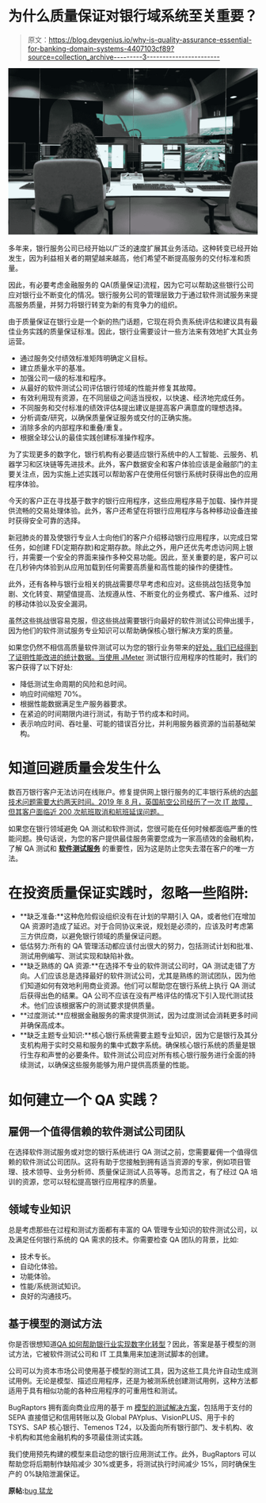 # 为什么质量保证对银行域系统至关重要？

> 原文：<https://blog.devgenius.io/why-is-quality-assurance-essential-for-banking-domain-systems-4407103cf89?source=collection_archive---------3----------------------->

![](img/ea070573ea187b4a46766c13757c3124.png)

多年来，银行服务公司已经开始以广泛的速度扩展其业务活动。这种转变已经开始发生，因为利益相关者的期望越来越高，他们希望不断提高服务的交付标准和质量。

因此，有必要考虑金融服务的 QA(质量保证)流程，因为它可以帮助这些银行公司应对银行业不断变化的情况。银行服务公司的管理层致力于通过软件测试服务来提高服务质量，并努力将银行转变为新的有竞争力的组织。

由于质量保证在银行业是一个新的热门话题，它现在将负责系统评估和建议具有最佳业务实践的质量保证标准。因此，银行业需要设计一些方法来有效地扩大其业务运营。

*   通过服务交付绩效标准矩阵明确定义目标。
*   建立质量水平的基准。
*   加强公司一级的标准和程序。
*   从最好的软件测试公司评估银行领域的性能并修复其故障。
*   有效利用现有资源，在不同层级之间适当授权，以快速、经济地完成任务。
*   不同服务和交付标准的绩效评估&提出建议是提高客户满意度的理想选择。
*   分析调查/研究，以确保质量保证服务或交付的正确实施。
*   消除多余的内部程序和重叠/重复。
*   根据全球公认的最佳实践创建标准操作程序。

为了实现更多的数字化，银行机构有必要适应银行系统中的人工智能、云服务、机器学习和区块链等先进技术。此外，客户数据安全和客户体验应该是金融部门的主要关注点，因为实施上述实践可以帮助客户在使用任何银行系统时获得出色的应用程序体验。

今天的客户正在寻找基于数字的银行应用程序，这些应用程序易于加载、操作并提供流畅的交易处理体验。此外，客户还希望在将银行应用程序与各种移动设备连接时获得安全可靠的选择。

新冠肺炎的普及使银行专业人士向他们的客户介绍移动银行应用程序，以完成日常任务，如创建 FD(定期存款)和定期存款。除此之外，用户还优先考虑访问网上银行，并需要一个安全的界面来操作多种交易功能。因此，至关重要的是，客户可以在几秒钟内体验到从应用加载到任何需要高质量和高性能的操作的便捷性。

此外，还有各种与银行业相关的挑战需要尽早考虑和应对。这些挑战包括竞争加剧、文化转变、期望值提高、法规遵从性、不断变化的业务模式、客户维系、过时的移动体验以及安全漏洞。

虽然这些挑战很容易克服，但这些挑战需要银行向最好的软件测试公司伸出援手，因为他们的软件测试服务专业知识可以帮助确保核心银行解决方案的质量。

如果您仍然不相信高质量软件测试可以为您的银行业务带来的[好处，我们已经得到了证明性能改进的统计数据。当](https://www.bugraptors.com/blog/advantages-to-outsource-qa-software-testing)[使用 JMeter](https://www.bugraptors.com/Performance-Testing-of-a-Banking-Application-using-JMeter.php) 测试银行应用程序的性能时，我们的客户获得了以下好处:

*   降低测试生命周期的风险和总时间。
*   响应时间缩短 70%。
*   根据性能数据满足生产服务器要求。
*   在紧迫的时间期限内进行测试，有助于节约成本和时间。
*   表示响应时间、吞吐量、可能的错误百分比，并利用服务器资源的当前基础架构。

# 知道回避质量会发生什么

数百万银行客户无法访问在线账户。修复提供网上银行服务的汇丰银行系统的[内部技术问题需要大约两天时间。2019 年 8 月，英国航空公司经历了一次 IT 故障，但其客户面临近 200 次航班取消和航班延误问题。](https://www.computerweekly.com/news/4500269864/HSBC-suffers-major-online-banking-failure)

如果您在银行领域避免 QA 测试和软件测试，您很可能在任何时候都面临严重的性能问题。换句话说，为您的客户提供最佳服务需要您成为一家高绩效的金融机构，了解 QA 测试和 [**软件测试服务**](https://www.bugraptors.com/) 的重要性，因为这是防止您失去潜在客户的唯一方法。

# 在投资质量保证实践时，忽略一些陷阱:

*   **缺乏准备:**这种危险假设组织没有在计划的早期引入 QA，或者他们在增加 QA 资源时造成了延迟。对于合同协议来说，规划是必须的，应该及时考虑第三方供应商，以避免银行领域的质量保证问题。
*   低估努力:所有的 QA 管理活动都应该付出很大的努力，包括测试计划和批准、测试用例编写、测试实现和缺陷补救。
*   **缺乏熟练的 QA 资源:**在选择不专业的软件测试公司时，QA 测试走错了方向。人们应该总是选择最好的软件测试公司，尤其是熟练的测试团队，因为他们知道如何有效地利用商业资源。他们可以帮助您在银行系统上执行 QA 测试后获得出色的结果。QA 公司不应该在没有严格评估的情况下引入现代测试技术。他们应该根据客户的测试要求提供质量。
*   **过度测试:**应根据金融服务的需求提供测试，因为过度测试会消耗更多时间并确保高成本。
*   **缺乏主题专业知识:**核心银行系统需要主题专业知识，因为它是银行及其分支机构用于实时交易和服务的集中式数字系统。确保核心银行系统的质量是银行生存和声誉的必要条件。软件测试公司应对所有核心银行服务进行全面的持续测试，以确保这些服务能够为用户提供高质量的性能。

# 如何建立一个 QA 实践？

## 雇佣一个值得信赖的软件测试公司团队

在选择软件测试服务或对您的银行系统进行 QA 测试之前，您需要雇佣一个值得信赖的软件测试公司团队。这将有助于您接触到拥有适当资源的专家，例如项目管理、技术领导、业务分析师、质量保证测试人员等等。总而言之，有了经过 QA 培训的资源，您可以轻松提高银行应用程序的质量。

## 领域专业知识

总是考虑那些在过程和测试方面都有丰富的 QA 管理专业知识的软件测试公司，以及满足任何银行系统的 QA 需求的技术。你需要检查 QA 团队的背景，比如:

*   技术专长。
*   自动化体验。
*   功能体验。
*   性能/系统测试知识。
*   良好的沟通技巧。

## 基于模型的测试方法

你是否很想知道[QA 如何帮助银行业实现数字化转型](https://www.bugraptors.com/blog/how-qa-helps-banking-sector-in-their-digital-transformation)？因此，答案是基于模型的测试方法，它被软件测试公司和 IT 工具集用来加速测试脚本的创建。

公司可以为资本市场公司使用基于模型的测试工具，因为这些工具允许自动生成测试用例。无论是模型、描述应用程序，还是为被测系统创建测试用例，这种方法都适用于具有相似功能的各种应用程序的可重用性和测试。

BugRaptors 拥有面向商业应用的基于 m [模型的测试解决方案](https://www.broadcom.com/info/continuous-testing/model-based-testing)，包括用于支付的 SEPA 直接借记和信用转账以及 Global PAYplus、VisionPLUS、用于卡的 TSYS、SAP 核心银行、Temenos T24，以及面向所有银行部门、发卡机构、收卡机构和其他金融机构的多项最佳测试实践。

我们使用预先构建的模型来启动您的银行应用测试工作。此外，BugRaptors 可以帮助您将后期制作缺陷减少 30%或更多，将测试执行时间减少 15%，同时确保生产的 0%缺陷泄漏保证。

**原帖:**[bug 猛龙](https://www.bugraptors.com/blog/why-is-quality-assurance-essential-for-banking-systems)